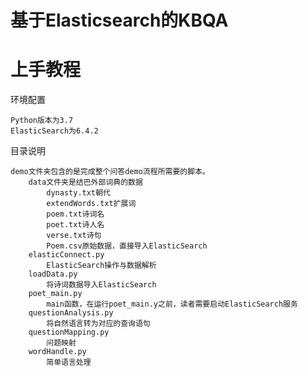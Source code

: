 
# 基于Elasticsearch的KBQA
# 上手教程

环境配置
    
    Python版本为3.7
    ElasticSearch为6.4.2

目录说明
    
    demo文件夹包含的是完成整个问答demo流程所需要的脚本。
        data文件夹是结巴外部词典的数据
            dynasty.txt朝代
            extendWords.txt扩展词
            poem.txt诗词名
            poet.txt诗人名
            verse.txt诗句
            Poem.csv原始数据，直接导入ElasticSearch
        elasticConnect.py
            ElasticSearch操作与数据解析
        loadData.py
            将诗词数据导入ElasticSearch
        poet_main.py
            main函数，在运行poet_main.y之前，读者需要启动ElasticSearch服务
        questionAnalysis.py
            将自然语言转为对应的查询语句
        questionMapping.py
            问题映射
        wordHandle.py
            简单语言处理
